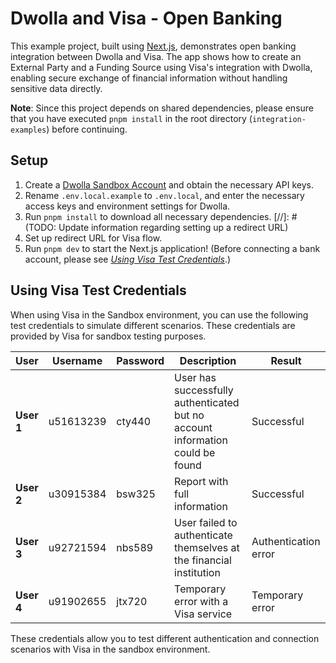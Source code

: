# Dwolla and Visa - Open Banking

This example project, built using [Next.js](https://nextjs.org), demonstrates open banking integration between Dwolla and Visa. The app shows how to create an External Party and a Funding Source using Visa's integration with Dwolla, enabling secure exchange of financial information without handling sensitive data directly.

**Note**: Since this project depends on shared dependencies, please ensure that you have executed `pnpm install` in the root directory (`integration-examples`) before continuing.

## Setup

1. Create a [Dwolla Sandbox Account](https://accounts-sandbox.dwolla.com/sign-up) and obtain the necessary API keys.
2. Rename `.env.local.example` to `.env.local`, and enter the necessary access keys and environment settings for Dwolla.
3. Run `pnpm install` to download all necessary dependencies.
[//]: # (TODO: Update information regarding setting up a redirect URL)
4. Set up redirect URL for Visa flow.
5. Run `pnpm dev` to start the Next.js application! (Before connecting a bank account, please see _[Using Visa Test Credentials](#using-visa-test-credentials)_.)


## Using Visa Test Credentials

When using Visa in the Sandbox environment, you can use the following test credentials to simulate different scenarios. These credentials are provided by Visa for sandbox testing purposes.

| User        | Username  | Password | Description                                                                   | Result             |
| ----------- | --------- | -------- |-------------------------------------------------------------------------------| ------------------ |
| **User 1**  | u51613239 | cty440   | User has successfully authenticated but no account information could be found | Successful         |
| **User 2**  | u30915384 | bsw325   | Report with full information                                                  | Successful         |
| **User 3**  | u92721594 | nbs589   | User failed to authenticate themselves at the financial institution           | Authentication error |
| **User 4**  | u91902655 | jtx720   | Temporary error with a Visa service                                           | Temporary error    |

These credentials allow you to test different authentication and connection scenarios with Visa in the sandbox environment.




